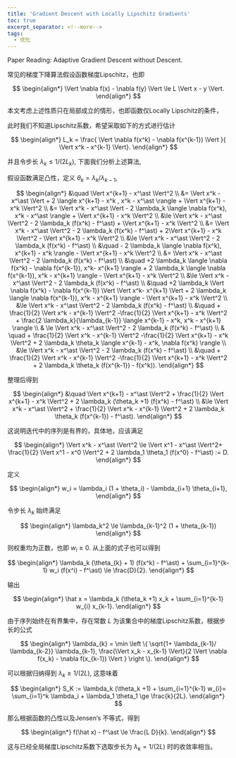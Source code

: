 ```yaml
---
title: 'Gradient Descent with Locally Lipschitz Gradients'
toc: true
excerpt_separator: <!--more-->
tags: 		
  - 优化
---
```




Paper Reading: Adaptive Gradient Descent without Descent.



<!--more-->



常见的梯度下降算法假设函数梯度Lipschitz，也即



$$
\begin{align*}
\Vert \nabla f(x) - \nabla f(y) \Vert \le L \Vert x - y \Vert.
\end{align*}
$$



本文考虑上述性质只在局部成立的情形，也即函数仅Locally Lipschitz的条件，

此时我们不知道Lipschitz系数，希望采取如下的方式进行估计



$$
\begin{align*}
L_k = \frac{ \Vert \nabla f(x^k) - \nabla f(x^{k-1}) \Vert }{ \Vert x^k - x^{k-1} \Vert}.
\end{align*}
$$



并且令步长 $\lambda_k \le 1/(2L_k)$, 下面我们分析上述算法,

假设函数满足凸性，定义 $\theta_k = \lambda_k / \lambda_{k-1}$, 



$$
\begin{align*}
&\quad \Vert x^{k+1} - x^\ast \Vert^2 \\
&= \Vert x^k - x^\ast \Vert + 2 \langle x^{k+1} - x^k , x^k - x^\ast \rangle + \Vert x^{k+1} - x^k \Vert^2 \\
&=  \Vert x^k - x^\ast \Vert - 2 \lambda_k \langle \nabla f(x^k), x^k - x^\ast \rangle + \Vert x^{k+1} - x^k \Vert^2 \\
&\le \Vert x^k - x^\ast \Vert^2 - 2 \lambda_k (f(x^k) - f^\ast) + \Vert x^{k+1} - x^k \Vert^2 \\
&=  \Vert x^k - x^\ast \Vert^2 - 2 \lambda_k (f(x^k) - f^\ast) + 2\Vert x^{k+1} - x^k \Vert^2 - \Vert x^{k+1} - x^k \Vert^2 \\
&\le \Vert x^k - x^\ast \Vert^2 - 2 \lambda_k (f(x^k) - f^\ast) \\
&\quad - 2 \lambda_k \langle \nabla f(x^k), x^{k+1} - x^k \rangle - \Vert x^{k+1} - x^k \Vert^2 \\
&= \Vert x^k - x^\ast \Vert^2 - 2 \lambda_k (f(x^k) - f^\ast) \\
&\quad +2 \lambda_k \langle \nabla f(x^k) - \nabla f(x^{k-1}), x^k- x^{k+1} \rangle  + 2 \lambda_k \langle \nabla f(x^{k-1}), x^k - x^{k+1} \rangle - \Vert x^{k+1} - x^k \Vert^2 \\
&\le \Vert x^k - x^\ast \Vert^2 - 2 \lambda_k (f(x^k) - f^\ast) \\
&\quad +2 \lambda_k \Vert \nabla f(x^k) - \nabla f(x^{k-1}) \Vert \Vert  x^k- x^{k+1} \Vert  + 2 \lambda_k \langle \nabla f(x^{k-1}), x^k - x^{k+1} \rangle - \Vert x^{k+1} - x^k \Vert^2 \\
&\le \Vert x^k - x^\ast \Vert^2 - 2 \lambda_k (f(x^k) - f^\ast) \\
&\quad + \frac{1}{2} \Vert x^k - x^{k-1} \Vert^2 -\frac{1}{2} \Vert x^{k+1} - x^k \Vert^2     + 
\frac{2 \lambda_k}{\lambda_{k-1}} \langle x^{k-1} - x^k, x^k - x^{k+1} \rangle  \\
& \le \Vert x^k - x^\ast \Vert^2 - 2 \lambda_k (f(x^k) - f^\ast)  \\
& \quad + \frac{1}{2} \Vert x^k - x^{k-1} \Vert^2 -\frac{1}{2} \Vert x^{k+1} - x^k \Vert^2 + 2 \lambda_k \theta_k \langle x^{k-1} - x^k, \nabla f(x^k) \rangle \\
&\le \Vert x^k - x^\ast \Vert^2 - 2 \lambda_k (f(x^k) - f^\ast) \\
&\quad +  \frac{1}{2} \Vert x^k - x^{k-1} \Vert^2 -\frac{1}{2} \Vert x^{k+1} - x^k \Vert^2 + 2 \lambda_k \theta_k (f(x^{k-1}) - f(x^k)).
\end{align*}
$$



整理后得到



$$
\begin{align*}
&\quad  \Vert x^{k+1} - x^\ast \Vert^2 + \frac{1}{2} \Vert x^{k+1} - x^k \Vert^2 + 2 \lambda_k (\theta_k +1) (f(x^k) - f^\ast) \\
&\le \Vert x^k - x^\ast \Vert^2 + \frac{1}{2} \Vert x^k - x^{k-1} \Vert^2 + 2 \lambda_k \theta_k (f(x^{k-1}) - f^\ast).
\end{align*}
$$



这说明迭代中的序列是有界的，具体地，应该满足



$$
\begin{align*}
\Vert x^k - x^\ast \Vert^2 \le \Vert x^1 - x^\ast \Vert^2+ \frac{1}{2} \Vert x^1 - x^0 \Vert^2 + 2 \lambda_1 \theta_1 (f(x^0) - f^\ast) := D.
\end{align*}
$$



定义



$$
\begin{align*}
w_i = \lambda_i (1 + \theta_i) - \lambda_{i+1} \theta_{i+1},
\end{align*}
$$



令步长 $\lambda_k$ 始终满足


$$
\begin{align*}
\lambda_k^2 \le \lambda_{k-1}^2 (1 + \theta_{k-1})
\end{align*}
$$


则权重均为正数，也即 $w_i \ge 0$. 从上面的式子也可以得到



$$
\begin{align*}
\lambda_k (\theta_{k}  + 1) (f(x^k) - f^\ast) + \sum_{i=1}^{k-1} w_i  (f(x^i) - f^\ast) \le \frac{D}{2}. 
\end{align*}
$$


输出


$$
\begin{align*}
\hat x  = \lambda_k (\theta_k +1) x_k + \sum_{i=1}^{k-1} w_{i} x_{k-1}.
\end{align*}
$$



由于序列始终在有界集中，存在常数 $L$ 为该集合中的梯度Lipschitz系数，根据步长的公式


$$
\begin{align*}
\lambda_{k} = \min \left \{ \sqrt{1+ \lambda_{k-1}/ \lambda_{k-2}} \lambda_{k-1}, \frac{\Vert x_k - x_{k-1} \Vert}{2 \Vert \nabla f(x_k) - \nabla f(x_{k-1}) \Vert }  \right \}.
\end{align*}
$$


可以根据归纳得到 $\lambda_k \ge 1/(2L)$, 这意味着


$$
\begin{align*}
S_K :=  \lambda_k (\theta_k +1)  + \sum_{i=1}^{k-1} w_{i}=  \sum_{i=1}^k \lambda_i + \lambda_1 \theta_1 \ge \frac{k}{2L}. 
\end{align*}
$$


那么根据函数的凸性以及Jensen‘s 不等式，得到


$$
\begin{align*}
f(\hat x) - f^\ast \le \frac{L D}{k}.
\end{align*}
$$


这与已经全局梯度Lipschitz系数下选取步长为 $\lambda_k = 1/(2L)$ 时的收敛率相当。

